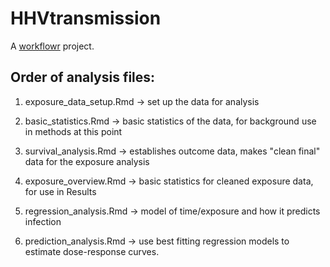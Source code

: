 # HHVtransmission

A [workflowr][] project.

[workflowr]: https://github.com/jdblischak/workflowr


## Order of analysis files:

1. exposure_data_setup.Rmd -> set up the data for analysis

2. basic_statistics.Rmd -> basic statistics of the data, for background use in methods at this point

3. survival_analysis.Rmd -> establishes outcome data, makes "clean final" data for the exposure analysis

4. exposure_overview.Rmd -> basic statistics for cleaned exposure data, for use in Results

5. regression_analysis.Rmd -> model of time/exposure and how it predicts infection

6. prediction_analysis.Rmd -> use best fitting regression models to estimate dose-response curves. 

